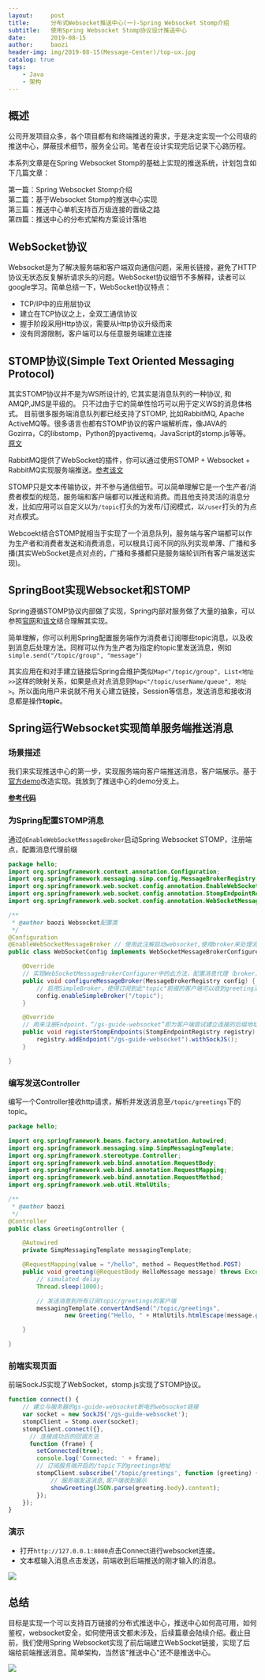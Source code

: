 ```yaml
---
layout:     post
title:      分布式Websocket推送中心(一)-Spring Websocket Stomp介绍
subtitle:   使用Spring Websocket Stomp协议设计推送中心
date:       2019-08-15
author:     baozi
header-img: img/2019-08-15(Message-Center)/top-ux.jpg
catalog: true 						
tags:								
    - Java
    - 架构
---
```


## 概述
公司开发项目众多，各个项目都有和终端推送的需求，于是决定实现一个公司级的推送中心，屏蔽技术细节，服务全公司。笔者在设计实现完后记录下心路历程。

本系列文章是在Spring Websocket Stomp的基础上实现的推送系统，计划包含如下几篇文章：

第一篇：Spring Websocket Stomp介绍<br>
第二篇：基于Websocket Stomp的推送中心实现<br>
第三篇：推送中心单机支持百万级连接的晋级之路<br>
第四篇：推送中心的分布式架构方案设计落地<br>

## WebSocket协议
Websocket是为了解决服务端和客户端双向通信问题，采用长链接，避免了HTTP协议无状态反复解析请求头的问题。WebSocket协议细节不多解释，读者可以google学习。简单总结一下，WebSocket协议特点：
- TCP/IP中的应用层协议
- 建立在TCP协议之上，全双工通信协议
- 握手阶段采用Http协议，需要从Http协议升级而来
- 没有同源限制，客户端可以与任意服务端建立连接

## STOMP协议(Simple Text Oriented Messaging Protocol)
其实STOMP协议并不是为WS所设计的, 它其实是消息队列的一种协议, 和AMQP,JMS是平级的。 只不过由于它的简单性恰巧可以用于定义WS的消息体格式。
目前很多服务端消息队列都已经支持了STOMP, 比如RabbitMQ, Apache ActiveMQ等。很多语言也都有STOMP协议的客户端解析库，像JAVA的Gozirra，C的libstomp，Python的pyactivemq，JavaScript的stomp.js等等。[原文](https://juejin.im/post/5b7071ade51d45665816f8c0)

RabbitMQ提供了WebSocket的插件，你可以通过使用STOMP + Websocket + RabbitMQ实现服务端推送。[参考该文](https://www.ibm.com/developerworks/cn/opensource/os-cn-rabbit-mq/index.html)

STOMP只是文本传输协议，并不参与通信细节。可以简单理解它是一个生产者/消费者模型的规范，服务端和客户端都可以推送和消费。而且他支持灵活的消息分发，比如应用可以自定义以为`/topic`打头的为发布/订阅模式，以`/user`打头的为点对点模式。

Webcoekt结合STOMP就相当于实现了一个消息队列，服务端与客户端都可以作为生产者和消费者发送和消费消息，可以根具订阅不同的队列实现单薄、广播和多播(其实WebSocket是点对点的，广播和多播都只是服务端轮训所有客户端发送实现)。

## SpringBoot实现Websocket和STOMP
Spring遵循STOMP协议内部做了实现，Spring内部对服务做了大量的抽象，可以参照[官网](https://docs.spring.io/spring/docs/5.0.0.BUILD-SNAPSHOT/spring-framework-reference/html/websocket.html)和[该文](https://juejin.im/post/5b7071ade51d45665816f8c0#heading-20)结合理解其实现。

简单理解，你可以利用Spring配置服务端作为消费者订阅哪些topic消息，以及收到消息后处理方法。同样可以作为生产者为指定的topic里发送消息，例如`simple.send("/topic/group", "message")`

其实应用在和对手建立链接后Spring会维护类似`Map<"/topic/group", List<地址>>`这样的映射关系，如果是点对点消息则`Map<"/topic/userName/queue", 地址>`。所以面向用户来说就不用关心建立链接，Session等信息，发送消息和接收消息都是操作**topic**。

## Spring运行Websocket实现简单服务端推送消息
### 场景描述
我们来实现推送中心的第一步，实现服务端向客户端推送消息，客户端展示。基于[官方demo](https://spring.io/guides/gs/messaging-stomp-websocket/)改造实现。我放到了推送中心的demo分支上。

**[参考代码](https://github.com/shibd/msg-center/tree/simple/demo)**

### 为Spring配置STOMP消息
通过`@EnableWebSocketMessageBroker`启动Spring Websocket STOMP，注册端点，配置消息代理前缀
``` java
package hello;
import org.springframework.context.annotation.Configuration;
import org.springframework.messaging.simp.config.MessageBrokerRegistry;
import org.springframework.web.socket.config.annotation.EnableWebSocketMessageBroker;
import org.springframework.web.socket.config.annotation.StompEndpointRegistry;
import org.springframework.web.socket.config.annotation.WebSocketMessageBrokerConfigurer;

/**
 * @author baozi Websocket配置类
 */
@Configuration
@EnableWebSocketMessageBroker // 使用此注解启动websocket,使用broker来处理消息
public class WebSocketConfig implements WebSocketMessageBrokerConfigurer {

	@Override
	// 实现WebSocketMessageBrokerConfigurer中的此方法，配置消息代理（broker）
	public void configureMessageBroker(MessageBrokerRegistry config) {
		// 启用SimpleBroker，使得订阅到此"topic"前缀的客户端可以收到greeting消息.
		config.enableSimpleBroker("/topic");
	}

	@Override
	// 用来注册Endpoint，“/gs-guide-websocket”即为客户端尝试建立连接的后缀地址。
	public void registerStompEndpoints(StompEndpointRegistry registry) {
		registry.addEndpoint("/gs-guide-websocket").withSockJS();
	}

}
```

### 编写发送Controller
编写一个Controller接收http请求，解析并发送消息至`/topic/greetings`下的topic。
``` java
package hello;

import org.springframework.beans.factory.annotation.Autowired;
import org.springframework.messaging.simp.SimpMessagingTemplate;
import org.springframework.stereotype.Controller;
import org.springframework.web.bind.annotation.RequestBody;
import org.springframework.web.bind.annotation.RequestMapping;
import org.springframework.web.bind.annotation.RequestMethod;
import org.springframework.web.util.HtmlUtils;

/**
 * @author baozi
 */
@Controller
public class GreetingController {

	@Autowired
	private SimpMessagingTemplate messagingTemplate;

	@RequestMapping(value = "/hello", method = RequestMethod.POST)
	public void greeting(@RequestBody HelloMessage message) throws Exception {
		// simulated delay
		Thread.sleep(1000);

		// 发送消息到所有订阅topic/greetings的客户端
		messagingTemplate.convertAndSend("/topic/greetings",
				new Greeting("Hello, " + HtmlUtils.htmlEscape(message.getName()) + "!"));

	}

}
```
### 前端实现页面
前端SockJS实现了WebSocket，stomp.js实现了STOMP协议。
``` javascript
function connect() {
    // 建立与服务器的gs-guide-websocket断电的websocket链接
    var socket = new SockJS('/gs-guide-websocket');
    stompClient = Stomp.over(socket);
    stompClient.connect({}, 
      // 连接成功后的回调方法
      function (frame) {
        setConnected(true);
        console.log('Connected: ' + frame);
        // 订阅服务端开启的/topic下的greetings地址
        stompClient.subscribe('/topic/greetings', function (greeting) {
            // 服务端发送消息,客户端收到展示
            showGreeting(JSON.parse(greeting.body).content);
        });
    });
}
```

### 演示

- 打开`http://127.0.0.1:8080`点击Connect进行websocket连接。
- 文本框输入消息点击发送，前端收到后端推送的刚才输入的消息。

![](/img/2019-08-15(Message-Center)/msg-ui.jpg)


## 总结
目标是实现一个可以支持百万链接的分布式推送中心，推送中心如何高可用，如何鉴权，websocket安全，如何使用该文都未涉及，后续篇章会陆续介绍。截止目前，我们使用Spring Websocket实现了前后端建立WebSocket链接，实现了后端给前端推送消息。简单架构，当然该"推送中心"还不是推送中心。

![](/img/2019-08-15(Message-Center)/architecture1.jpg)